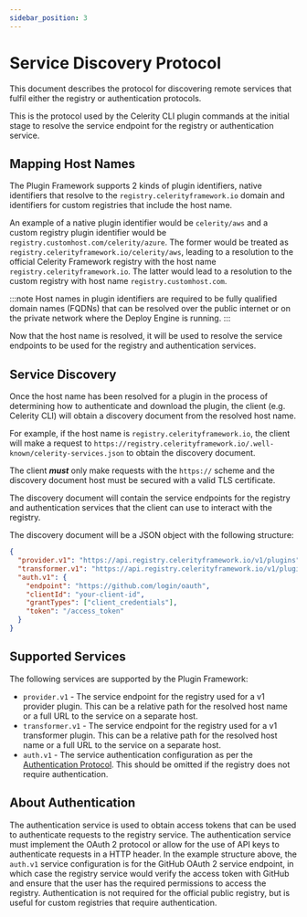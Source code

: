 ```yaml
---
sidebar_position: 3
---
```

# Service Discovery Protocol

This document describes the protocol for discovering remote services that fulfil either the registry or authentication protocols.

This is the protocol used by the Celerity CLI plugin commands at the initial stage to resolve the service endpoint for the registry or authentication service.

## Mapping Host Names

The Plugin Framework supports 2 kinds of plugin identifiers, native identifiers that resolve to the `registry.celerityframework.io` domain and identifiers for custom registries that include the host name.

An example of a native plugin identifier would be `celerity/aws` and a custom registry plugin identifier would be `registry.customhost.com/celerity/azure`.
The former would be treated as `registry.celerityframework.io/celerity/aws`, leading to a resolution to the official Celerity Framework registry with the host name `registry.celerityframework.io`.
The latter would lead to a resolution to the custom registry with host name `registry.customhost.com`.

:::note
Host names in plugin identifiers are required to be fully qualified domain names (FQDNs) that can be resolved over the public internet or on the private network where the Deploy Engine is running.
:::

Now that the host name is resolved, it will be used to resolve the service endpoints to be used for the registry and authentication services.

## Service Discovery

Once the host name has been resolved for a plugin in the process of determining how to authenticate and download the plugin, the client (e.g. Celerity CLI) will obtain a discovery document from the resolved host name.

For example, if the host name is `registry.celerityframework.io`, the client will make a request to `https://registry.celerityframework.io/.well-known/celerity-services.json` to obtain the discovery document.

The client **_must_** only make requests with the `https://` scheme and the discovery document host must be secured with a valid TLS certificate.

The discovery document will contain the service endpoints for the registry and authentication services that the client can use to interact with the registry.

The discovery document will be a JSON object with the following structure:

```json
{
  "provider.v1": "https://api.registry.celerityframework.io/v1/plugins",
  "transformer.v1": "https://api.registry.celerityframework.io/v1/plugins",
  "auth.v1": {
    "endpoint": "https://github.com/login/oauth",
    "clientId": "your-client-id",
    "grantTypes": ["client_credentials"],
    "token": "/access_token"
  }
}
```

## Supported Services

The following services are supported by the Plugin Framework:

- `provider.v1` - The service endpoint for the registry used for a v1 provider plugin. This can be a relative path for the resolved host name or a full URL to the service on a separate host.
- `transformer.v1` - The service endpoint for the registry used for a v1 transformer plugin. This can be a relative path for the resolved host name or a full URL to the service on a separate host.
- `auth.v1` - The service authentication configuration as per the [Authentication Protocol](./auth-protocol). This should be omitted if the registry does not require authentication.

## About Authentication

The authentication service is used to obtain access tokens that can be used to authenticate requests to the registry service.
The authentication service must implement the OAuth 2 protocol or allow for the use of API keys to authenticate requests in a HTTP header.
In the example structure above, the `auth.v1` service configuration is for the GitHub OAuth 2 service endpoint, in which case the registry service would verify the access token with GitHub and ensure that the user has the required permissions to access the registry.
Authentication is not required for the official public registry, but is useful for custom registries that require authentication.
